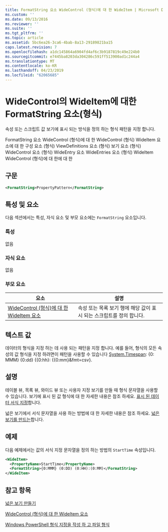```yaml
---
title: FormatString 요소 WideControl (형식)에 대 한 WideItem | Microsoft Docs
ms.custom: ''
ms.date: 09/13/2016
ms.reviewer: ''
ms.suite: ''
ms.tgt_pltfrm: ''
ms.topic: article
ms.assetid: 5bc6ea26-3ca6-4bab-8a13-29189821ba15
caps.latest.revision: 7
ms.openlocfilehash: a1dc145864a6904fd4af6c3b9187819c49e224b0
ms.sourcegitcommit: e7445ba8203da304286c591ff513900ad1c244a4
ms.translationtype: MT
ms.contentlocale: ko-KR
ms.lasthandoff: 04/23/2019
ms.locfileid: "62065685"
---
```

# <a name="formatstring-element-for-wideitem-for-widecontrol-format"></a>WideControl의 WideItem에 대한 FormatString 요소(형식)

속성 또는 스크립트 값 보기에 표시 되는 방식을 정의 하는 형식 패턴을 지정 합니다.

FormatString 요소 WideControl (형식)에 대 한 WideControl (형식) WideItem 요소에 대 한 구성 요소 (형식) ViewDefinitions 요소 (형식) 보기 요소 (형식) WideControl 요소 (형식) WideEntry 요소 WideEntries 요소 (형식) WideItem WideControl (형식)에 대 한에 대 한

## <a name="syntax"></a>구문

```xml
<FormatString>PropertyPattern</FormatString>
```

## <a name="attributes-and-elements"></a>특성 및 요소

다음 섹션에서는 특성, 자식 요소 및 부모 요소에는 `FormatString` 요소입니다.

### <a name="attributes"></a>특성

없음

### <a name="child-elements"></a>자식 요소

없음

### <a name="parent-elements"></a>부모 요소

|요소|설명|
|-------------|-----------------|
|[WideControl (형식)에 대 한 WideItem 요소](./wideitem-element-for-widecontrol-format.md)|속성 또는 목록 보기 행에 해당 값이 표시 되는 스크립트를 정의 합니다.|

## <a name="text-value"></a>텍스트 값

데이터의 형식을 지정 하는 데 사용 되는 패턴을 지정 합니다. 예를 들어, 형식의 모든 속성의 값 형식을 지정 하려면이 패턴을 사용할 수 있습니다 [System.Timespan](/dotnet/api/System.TimeSpan): {0: MMM} {0:dd} {{0:hh}: {{0:mm}&fmt=csv}.

## <a name="remarks"></a>설명

테이블 뷰, 목록 뷰, 와이드 뷰 또는 사용자 지정 보기를 만들 때 형식 문자열을 사용할 수 있습니다. 보기에 표시 된 값 형식에 대 한 자세한 내용은 참조 하세요. [표시 된 데이터 서식 지정](./formatting-displayed-data.md)합니다.

넓은 보기에서 서식 문자열을 사용 하는 방법에 대 한 자세한 내용은 참조 하세요. [넓은 보기를 만드는](./creating-a-wide-view.md)합니다.

## <a name="example"></a>예제

다음 예제에서는 값의 서식 지정 문자열을 정의 하는 방법의 `StartTime` 속성입니다.

```xml
<WideItem>
  <PropertyName>StartTime</PropertyName>
  <FormatString>{0:MMM} (0:DD) (0:HH):(0:MM)</FormatString>
</WideItem>
```

## <a name="see-also"></a>참고 항목

[넓은 보기 만들기](./creating-a-wide-view.md)

[WideControl (형식)에 대 한 WideItem 요소](./wideitem-element-for-widecontrol-format.md)

[Windows PowerShell 형식 지정을 작성 하 고 파일 형식](./writing-a-powershell-formatting-file.md)
